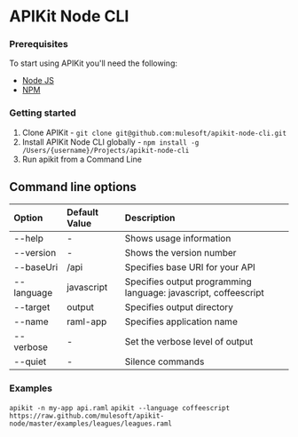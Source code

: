 APIKit Node CLI
===============

### Prerequisites

To start using APIKit you'll need the following:

* [Node JS](http://nodejs.org/)
* [NPM](https://npmjs.org/)

### Getting started

1. Clone APIKit - `git clone git@github.com:mulesoft/apikit-node-cli.git`
2. Install APIKit Node CLI globally - `npm install -g /Users/{username}/Projects/apikit-node-cli`
3. Run apikit from a Command Line

## Command line options

| Option            | Default Value  | Description  |
|:------------------|:---------------|:---------------|
| --help            |-               | Shows usage information
| --version         |-               | Shows the version number
| --baseUri         |/api            | Specifies base URI for your API
| --language        |javascript      | Specifies output programming language: javascript, coffeescript
| --target          |output          | Specifies output directory
| --name            |raml-app        | Specifies application name
| --verbose         |-               | Set the verbose level of output
| --quiet           |-               | Silence commands

### Examples

`apikit -n my-app api.raml`
`apikit --language coffeescript https://raw.github.com/mulesoft/apikit-node/master/examples/leagues/leagues.raml`
